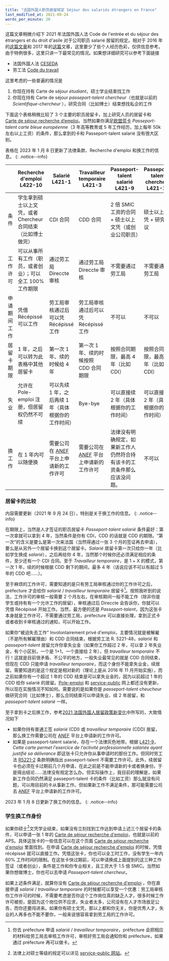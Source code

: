 ```yaml
---
title: "法国外国人职员居留规定 Séjour des salariés étrangers en France"
last_modified_at: 2021-09-24
words_per_minute: 20
---
```


这篇文章稍微介绍下 2021 年法国外国人法 Code de l'entrée et du séjour des étrangers et du droit d'asile 对于公司职员 salarié 居留的规定。相对于 2016 年的[这篇文章](/2016/11/23/for-laffi)和 2017 年的[这篇](/2017/05/01/passeport-talent)文章，这里要少了些个人经历色彩，仅供信息参考。由于特例很多，这里只讲一下最常见的情况。如果想详细研究可以参考下面链接

- 法国外国人法 [CESEDA](https://www.legifrance.gouv.fr/codes/texte_lc/LEGITEXT000006070158/)
- 劳工法 [Code du travail](https://www.legifrance.gouv.fr/codes/id/LEGITEXT000006072050/)

这里考虑的一些普遍的情况是

1. 你现在持有 Carte de séjour *étudiant*，硕士学业结束找工作
2. 你现在持有 Carte de séjour *passeport-talent chercheur*（也就是以前的 *Scientifique-chercheur* ），研究合同（比如博士）结束想找私企的工作

下面这个表格稍微比较了 3 个主要的职员居留卡，加上研究人员的居留卡和 [Carte de séjour recherche d’emploi](/tds/carte-de-sejour-recherche-emploi)。当然如果你满足[欧盟蓝卡](https://zh.wikipedia.org/wiki/%E6%AC%A7%E7%9B%9F%E8%93%9D%E5%8D%A1) *Passeport-talent carte bleue européenne*（3 年高等教育或 5 年工作经历，加上每年 50k 左右以上工资）的条件，那么拿到的卡和 Passeport-talent salarié 没有很大区别。

表格在 2023 年 1 月 8 日更新了法律条款、Recherche d'emploi 和换工作的信息。
{: .notice--info}

|              | Recherche d'emploi L422-10         | Salarié L421-1             | Travailleur temporaire L421-3  | Passeport-talent salarié L421-9               | Passeport-talent chercheur L421-14 |
| ------------ | --------------- | ---------------------- | -------------------------------------- | ----------------------------------------------------- | ----------------------------------------- |
| 条件         | 学生拿到硕士以上文凭，或者 Chercheur 合同结束（比如博士做完）| CDI 合同                              | CDD 合同                               | 2 倍 SMIC 工资的合同 + 硕士以上文凭（或创业公司职员） | 硕士以上文凭 + 研究协议                   |
| 工作许可     | 可以从事所有工作（职员，或者创业）；可以全工 100% 工作期限 | 通过劳工局 Direccte 审核              | 通过劳工局 Direccte 审核               | 不需要通过劳工局                                      | 不需要通过劳工局                          |
| 申请期间工作 | 凭借 Récépissé 可以工作 | 劳工局审核通过后可以凭 Récépissé 工作 | 劳工局审核通过后可以凭 Récépissé 工作  | 不可以                                                | 不可以                                    |
| 居留卡期限   | 1 年，之后可以转为此表格中其他居留卡 | 第一次 1 年、续的时候给 4 年          | 第一次 1 年、续的时候按照 CDD 合同期限 | 按照合同期限，最高 4 年（比如 CDI）                   | 按照合同期限，最高 4 年（比如 CDI）       |
| 失业         | 允许在 Pole-emploi 注册，但居留权仍然不可续 | 可以先续 1 年，之后再续 1 年（具体根据你的工作时间）          | Bye-bye                                | 可以直接续 2 年（具体根据你的工作时间）                                       | 可以直接续 2 年（具体根据你的工作时间）                           |
| 换工作       | 在 1 年内可以随便换 | 需要公司在 [ANEF](https://administration-etrangers-en-france.interieur.gouv.fr/immiprousager/#/authentification) 平台上申请新的工作许可                    | 需要公司在 [ANEF](https://administration-etrangers-en-france.interieur.gouv.fr/immiprousager/#/authentification) 平台上申请新的工作许可                                 | 法律没有明确规定，如果新工作人仍然符合持有该卡的工资条件那么应该没问题。                                   | 不可以                                    |

### 居留卡的比较

内容需要更新（2021 年 9 月 24 日），特别是关于换工作的信息。
{: .notice--info}

在期限上，当然是人才签证的职员居留卡 *Passeport-talent salarié* 条件最好：第一次拿就可以拿到 4 年，当然条件是你有 CDI，CDD 的话就是 CDD 的期限。“第一次”的含义是要么是第一次来法国（当然得通过一张 3 个月的签证再去申请），要么是从另外一个居留卡换到这个居留卡。*Salarié* 居留卡第一次只给你一年（比如学生换成 *salarié*），之后再给你 4 年，当然那个时候你还必须满足相应的条件，至少还有一个 CDI 合同。至于 *Travailleur temporaire*，是 1 + X 的模式，第一次 1 年，续的时候根据 CDD 剩下的期间，最多 4 年（话说应该不可以有超过 5 年的 CDD 吧……）。

至于麻烦的工作许可，需要知道的是只有劳工局审核通过你的工作许可之后，préfecture 才会给你 *salarié* / *travailleur temporaire* 居留卡[^1]。按照我听到的说法，工作许可的审核一般需要 2 个月左右，在审核期间一般不能工作（除非你是学生或持有有一个允许工作的居留），审核通过后 Direccte 会告诉你，你就可以凭借 Récépissé 开始工作。当然，最方便的还是 *Passeport-talent*，因为这张卡本身就是工作许可，不需要通过劳工局，préfecture 可以直接处理，拿到正式卡或者收到卡审核通过的通知，可以开始工作。

如果你“被迫失去工作” Involontairement privé d'emploi，主要情况就是被解雇（不是所有解雇理由）和 CDD 合同结束，根据劳工法 R. 5221-48，*salarié* 和 *passeport-talent* 居留允许你拿失业金（如果你工作超过 2 年，可以拿 2 年失业金，有个小区别，一个是 1+1，一个直接给 2 年），但 *travailleur temporaire* 不行！这就是目前很矛盾、不公平的地方，一般失业最常见的就是 CDD 合同结束，但现在 CDD 只能申请 *travailleur temporaire*，而这个身份不能拿失业金，续居留。需要知道的是这个规定是相对新的（理论上是从 2016 年 11 月开始实施），而之前如果你有一个超过 1 年的 CDD 结束是可以拿失业金的，因为以前超过 1 年的 CDD 给你 salarié 的居留。[Pole-emploi](https://www.pole-emploi.fr/region/martinique/candidat/les-indispensables-pour-vous-inscrire-@/region/martinique/article.jspz?id=46649) 和 [service-public](https://www.service-public.fr/particuliers/vosdroits/F24465) 网上都还没有更新，所以现在实施情况不知如何。需要说的是如果你是 *passeport-talent cheucheur* 做研究合同（比如博士），那么合同结束可以申请失业、续 2 年居留，和 *passeport-talent salarié* 一样。

至于拿到卡之后换工作，参考[2021 法国外国人居留政策新变化](/tds/changements-2020)中所写的，大致情况如下

- 如果你持有普通工签 *salarié* (CDI) 或 *travailleur temporaire* (CDD) 居留，那么换工作需要公司在 [ANEF](https://administration-etrangers-en-france.interieur.gouv.fr/immiprousager/#/authentification) 平台上申请新的工作许可。
- 如果是 passeport-talent salarié，存在一个法律灰色地带。根据 [L421-9](https://www.legifrance.gouv.fr/codes/article_lc/LEGIARTI000042776769)，*Cette carte permet l'exercice de l'activité professionnelle salariée ayant justifié sa délivrance* 即这张卡只允许你从事申请时的那份工作。但同时劳工法 [R5221-2](https://www.legifrance.gouv.fr/codes/article_lc/LEGIARTI000043323648) 条款明确指出 passeport-talent 不需要工作许可。此外，续居留卡也必须在卡过期前几个月申请，在此之前是不能申请新的卡或者换身份。于是得出结论……法律没有规定怎么办。但实际操作上，我目前的理解是，如果新工作合同仍然满足 passeport-talent 卡的条件（比如工资）那么就没有问题，可以用目前的卡从事新工作。但如果新工作不满足条件，那可能需要公司去 [ANEF](https://administration-etrangers-en-france.interieur.gouv.fr/immiprousager/#/authentification) 平台上申请新的工作许可。

2023 年 1 月 8 日更新了换工作的信息。
{: .notice--info}

### 学生换工作身份

如果你硕士[^2]文凭学业结束，如果没有立刻找到工作达到申请上述三个居留卡的条件，可以申请一张 1 年的 [Carte de séjour recherche d'emploi](/tds/carte-de-sejour-recherche-emploi/)，也就是以前的 APS。具体这张卡的一些信息可以在这个页面 [Carte de séjour recherche d'emploi](/tds/carte-de-sejour-recherche-emploi/) 里面找到。在申请 [Carte de séjour recherche d'emploi](/tds/carte-de-sejour-recherche-emploi/) 的时候，凭借 récépissé 就可以直接工作。凭借这张卡，你也可以全工时工作，没有学生一年内 60% 工作时间的限制。在这张卡快过期前，可以申请换成上面提到的这三种工作签证（或者创业），条件是工作和你专业相关，且工资大于 1.5 倍 SMIC。当然如果你想做博士，你也可以去申请 *Passeport-talent chercheur*。

如果上述条件满足，就算你没有 [Carte de séjour recherche d'emploi](/tds/carte-de-sejour-recherche-emploi/) ，你在直接申请 *salarié* / *travailleur temporaire* 的时候都可以享受一个优惠：劳工局审核你工作许可的时候，不需要考虑是否你这个工作岗位真的缺乏人才。很多时候工作许可被拒，是因为这个岗位供不应求，失业者太多，公司没有在人才市场放足公告，而你还要闯进来。如果你有硕士文凭，那以上都和你无关，你是优秀人才，失业的人再多也不能不要你，一般来说很容易拿到劳工局的工作许可。

[^1]: 你去 préfecture 申请 *salarié* / *travailleur temporaire*，préfecture 会把相应的材料给劳工局去审核工作许可，审核好劳工局会通知你和 préfecture，如果通过 préfecture 再可以做卡。
[^2]: 法律上对硕士等级的规定可以详见 [service-public 网站](https://www.service-public.fr/particuliers/vosdroits/F17319)。
